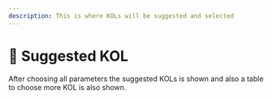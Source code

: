 ```yaml
---
description: This is where KOLs will be suggested and selected
---
```


# 🤳 Suggested KOL

After choosing all parameters the suggested KOLs is shown and also a table to choose more KOL is also shown.

